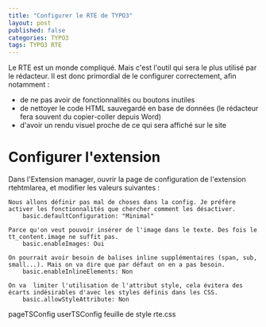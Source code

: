 ```yaml
---
title: "Configurer le RTE de TYPO3"
layout: post
published: false
categories: TYPO3
tags: TYPO3 RTE
---
```


Le RTE est un monde compliqué. Mais c'est l'outil qui sera le plus utilisé par le rédacteur. Il est donc primordial de le configurer correctement, afin notamment :
- de ne pas avoir de fonctionnalités ou boutons inutiles
- de nettoyer le code HTML sauvegardé en base de données (le rédacteur fera souvent du copier-coller depuis Word)
- d'avoir un rendu visuel proche de ce qui sera affiché sur le site


Configurer l'extension
============================
Dans l'Extension manager, ouvrir la page de configuration de l'extension rtehtmlarea, et modifier les valeurs suivantes :

	Nous allons définir pas mal de choses dans la config. Je préfère activer les fonctionnalités que chercher comment les désactiver.
		basic.defaultConfiguration: "Minimal"

	Parce qu'on veut pouvoir insérer de l'image dans le texte. Des fois le tt_content.image ne suffit pas.
		basic.enableImages: Oui

	On pourrait avoir besoin de balises inline supplémentaires (span, sub, small...). Mais on va dire que par défaut on en a pas besoin.
		basic.enableInlineElements: Non

	On va  limiter l'utilisation de l'attribut style, cela évitera des écarts indésirables d'avec les styles définis dans les CSS.
		basic.allowStyleAttribute: Non


pageTSConfig
userTSConfig
feuille de style rte.css
